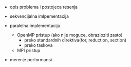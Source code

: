 - opis problema i postojeca resenja
- sekvencijalna imlpementacija
- paralelna implementacija
  - OpenMP pristup (ako nije moguce, obrazloziti zasto)
    - preko standardnih direktiva(for, reduction, section)
    - preko taskova
  - MPI pristup

- merenje performansi
    
